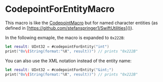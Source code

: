 # CodepointForEntityMacro

This macro is like the [CodepointMacro](https://github.com/stefanspringer1/CodepointMacro) but for named character entities (as defined in [https://github.com/stefanspringer1/SwiftUtilities]()).

In the following exmaple, the macro is expanded to `0x222B`:

```swift
let result: UInt32 = #codepointForEntity("int")
print("0x\(String(format:"%X", result))") // prints "0x222B"
```

You can also use the XML notation instead of the entity name:

```swift
let result: UInt32 = #codepointForEntity("&int;")
print("0x\(String(format:"%X", result))") // prints "0x222B"
```
